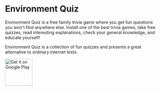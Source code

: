 # Environment Quiz

Environment Quiz is a free family trivia game where you get fun questions you won't find anywhere else.
Install one of the best trivia games, take free quizzes, read interesting explanations, check your general knowledge, and educate yourself!

Environment Quiz is a collection of fun quizzes and presents a great alternative to ordinary internet tests.

<a href="https://play.google.com/store/apps/details?id=fr.momiouo.naturequiz" target="_blank"><img src="https://play.google.com/intl/en_us/badges/images/generic/en-play-badge.png" alt="Get it on Google Play" height="90"/></a>

